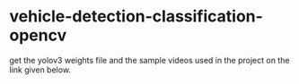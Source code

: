 # vehicle-detection-classification-opencv

get the yolov3 weights file and the sample videos used in the project on the link given below. 
